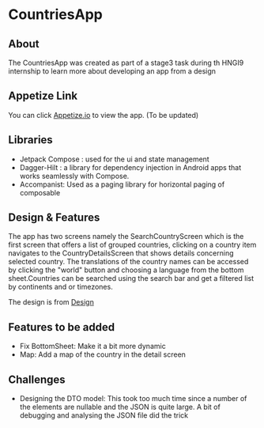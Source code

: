 ﻿# CountriesApp
## About

The CountriesApp was created as part of a stage3 task during th HNGI9 internship to learn more about developing an app from a design

## Appetize Link

You can click [Appetize.io](https://appetize.io/app/bhw6ha3tbff6eyyxcrnz4unzha?device=pixel4&osVersion=11.0&scale=75) to view the app. (To be updated)

## Libraries

- Jetpack Compose : used for the ui and state management
- Dagger-Hilt : a library for  dependency injection in Android apps that works seamlessly with Compose.
- Accompanist: Used as a paging library for horizontal paging of composable

## Design & Features

The app has two screens namely the SearchCountryScreen which is the first screen that offers a list of grouped countries, clicking on a country item navigates to the  CountryDetailsScreen that shows details concerning selected country. The translations of the country names can be accessed by clicking the "world" button and choosing a language from the bottom sheet.Countries can be searched using the search bar and get a filtered list by continents and or timezones. 

The design is from [Design](https://www.figma.com/file/v9AXj4VZNnx26fTthrPbhX/Explore)

## Features to be added

- Fix BottomSheet: Make it a bit more dynamic
- Map: Add a map of the country in the detail screen

## Challenges

- Designing the DTO model: This took too much time since a number of the elements are nullable and the JSON is quite large. A bit of debugging and analysing the JSON file did the trick

